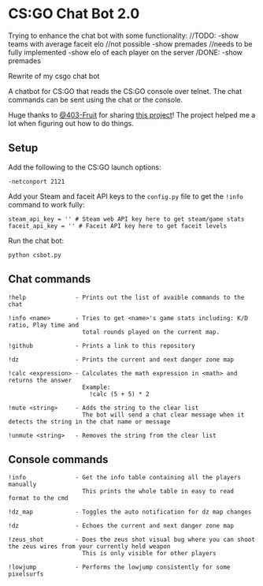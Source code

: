 # CS:GO Chat Bot 2.0

Trying to enhance the chat bot with some functionality:
//TODO:
-show teams with average faceit elo //not possible
-show premades //needs to be fully implemented
-show elo of each player on the server
/DONE:
-show premades


Rewrite of my csgo chat bot

A chatbot for CS:GO that reads the CS:GO console over telnet. The chat commands can be sent using the chat or the console.

Huge thanks to [@403-Fruit](https://github.com/403-Fruit) for sharing [this project](https://github.com/403-Fruit/csctl)! The project helped me a lot when figuring out how to do things.

## Setup

Add the following to the CS:GO launch options:

    -netconport 2121  
    
Add your Steam and faceit API keys to the `config.py` file to get the `!info` command to work fully:

    steam_api_key = '' # Steam web API key here to get steam/game stats
    faceit_api_key = '' # Faceit API key here to get faceit levels

Run the chat bot:

    python csbot.py

## Chat commands

    !help              - Prints out the list of avaible commands to the chat

    !info <name>       - Tries to get <name>'s game stats including: K/D ratio, Play time and 
                         total rounds played on the current map.

    !github            - Prints a link to this repository

    !dz                - Prints the current and next danger zone map

    !calc <expression> - Calculates the math expression in <math> and returns the answer
                         Example:
                           !calc (5 + 5) * 2

    !mute <string>     - Adds the string to the clear list
                         The bot will send a chat clear message when it detects the string in the chat name or message

    !unmute <string>   - Removes the string from the clear list

## Console commands

    !info              - Get the info table containing all the players manually
                         This prints the whole table in easy to read format to the cmd

    !dz_map            - Toggles the auto notification for dz map changes

    !dz                - Echoes the current and next danger zone map

    !zeus_shot         - Does the zeus shot visual bug where you can shoot the zeus wires from your currently held weapon
                         This is only visible for other players

    !lowjump           - Performs the lowjump consistently for some pixelsurfs
